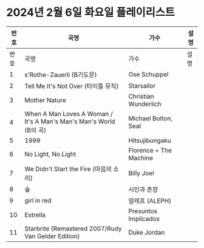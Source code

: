 # 2024년 2월 6일 화요일 플레이리스트

| 번호 | 곡명 | 가수 | 설명 |
|------|------|------|------|
| 번호 | 곡명 | 가수 | 설명 |
| 1 | s'Rothe-Zauerli (B기도문) | Ose Schuppel |  |
| 2 | Tell Me It's Not Over (타이틀 뮤직) | Starsailor |  |
| 3 | Mother Nature | Christian Wunderlich |  |
| 4 | When A Man Loves A Woman / It's A Man's Man's Man's World (B의 곡) | Michael Bolton, Seal |  |
| 5 | 1999 | Hitsujibungaku |  |
| 6 | No Light, No Light | Florence + The Machine |  |
| 7 | We Didn't Start the Fire (마음의 소리) | Billy Joel |  |
| 8 | 숲 | 시인과 촌장 |  |
| 9 | girl in red | 알레프 (ALEPH) |  |
| 10 | Estrella | Presuntos Implicados |  |
| 11 | Starbrite (Remastered 2007/Rudy Van Gelder Edition) | Duke Jordan |  |
